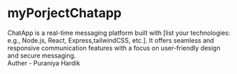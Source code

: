 # myPorjectChatapp
ChatApp is a real-time messaging platform built with [list your technologies: e.g., Node.js, React, Express,tailwindCSS, etc.]. It offers seamless and responsive communication features with a focus on user-friendly design and secure messaging.
<br>
Auther - Puraniya Hardik
